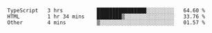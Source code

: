 <!--START_SECTION:waka-->

```text
TypeScript   3 hrs           ████████████████░░░░░░░░░   64.60 %
HTML         1 hr 34 mins    ████████▒░░░░░░░░░░░░░░░░   33.76 %
Other        4 mins          ▒░░░░░░░░░░░░░░░░░░░░░░░░   01.57 %
```

<!--END_SECTION:waka-->
